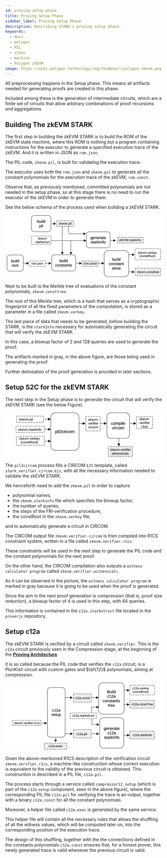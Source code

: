 ```yaml
---
id: proving-setup-phase
title: Proving Setup Phase
sidebar_label: Proving Setup Phase
description: Describing STARK's proving setup phase.
keywords:
  - docs
  - polygon
  - PIL
  - state
  - machine
  - Polygon zkEVM
image: https://wiki.polygon.technology/img/thumbnail/polygon-zkevm.png
---
```


All preprocessing happens in the Setup phase. This means all artifacts needed for generating proofs are created in this phase.

Included among these is the generation of intermediate circuits, which are a finite set of circuits that allow arbitrary combinations of proof recursions and aggregations.

## Building The zkEVM STARK

The first step in building the zkEVM STARK is to build the ROM of the zkEVM state machine, where this ROM is nothing but a program containing instructions for the executor to generate a specified execution trace of the zkEVM. And it is written in JSON as $\texttt{rom.json}$.

The PIL code, $\texttt{zkevm.pil}$, is built for validating the execution trace.

The executor uses both the $\texttt{rom.json}$ and $\texttt{zkevm.pil}$ to generate all the constant polynomials for the execution trace of the zkEVM, $\texttt{rom.const}$.

Observe that, as previously mentioned, committed polynomials are not needed in the setup phase, so at this stage there is no need to run the executor of the zkEVM in order to generate them.

See the below schema of the process used when building a zkEVM STARK.

![Figure 11: Build the zkEVM STARK](figures/11prf-rec-build-zkevm-stark.png)

Next to be built is the Merkle tree of evaluations of the constant polynomials, $\texttt{zkevm.consttree}$.

The root of this Merkle tree, which is a hash that serves as a cryptographic fingerprint of all the fixed parameters of the computation, is stored as a parameter in a file called $\texttt{zkevm.verkey}$.

The last piece of data that needs to be generated, before building the STARK, is the $\texttt{starkInfo}$ necessary for automatically generating the circuit that will verify the zkEVM STARK.

In this case, a blowup factor of $2$ and $128$ queries are used to generate the proof.

The artifacts marked in gray, in the above figure, are those being used in generating the proof.

Further delineation of the proof generation is provided in later sections.

## **Setup** $\textbf{S2C}$ for the zkEVM STARK

The next step in the Setup phase is to generate the circuit that will verify the zkEVM STARK (see the below Figure).

![Figure 12: Converting the zkEVM STARK verification into a circuit](figures/12prf-rec-convert-verification-to-circuit.png)

The $\texttt{pil2circom}$ process fills a CIRCOM $\texttt{EJS}$ template, called $\mathtt{stark\_verifier.circom.ejs}$, with all the necessary information needed to validate the zkEVM STARK.

We henceforth need to add the $\texttt{zkevm.pil}$ in order to capture

- polynomial names,
- the $\texttt{zkevm.starkinfo}$ file which specifies the blowup factor,
- the number of queries,
- the steps of the FRI-verification procedure,
- the constRoot in the $\texttt{zkevm.verkey}$ file,

and to automatically generate a circuit in CIRCOM.

The CIRCOM output file $\texttt{zkevm.verifier.circom}$ is then compiled into R1CS constraint system, written in a file called $\texttt{zkevm.verifier.r1cs}$.

These constraints will be used in the next step to generate the PIL code and the constant polynomials for the next proof.

On the other hand, the CIRCOM compilation also outputs a `witness calculator program` called $\texttt{zkevm.verifier.witnesscalc}$.

As it can be observed in the picture, the `witness calculator program` is marked in gray because it is going to be used when the proof is generated.

Since the aim in the next proof generation is compression (that is, proof size reduction), a blowup factor of 4 is used in this step, with 64 queries.

This information is contained in the $\texttt{c12a.starkstruct}$ file located in the $\texttt{proverjs}$ repository.

## Setup $\textbf{c12a}$

The zkEVM STARK is verified by a circuit called $\texttt{zkevm.verifier}$. This is the $\texttt{c12a}$ circuit previously seen in the Compression stage, at the beginning of the [**Proving Architecture**](/zkProver/proving-architecture).

It is so called because the PIL code that verifies the $\texttt{c12a}$ circuit, is a PlonKish circuit with custom gates and $\bf{12}$ polynomials, aiming at compression.

![Figure 13: Convert the zkEVM verifier circuit to a STARK called c12a](figures/13prf-rec-convert-zkevm-verifier-to-stark.png)

Given the above-mentioned R1CS description of the verification circuit $\texttt{zkevm.verifier.r1cs}$, a machine-like construction whose correct execution is equivalent to the validity of the previous circuit is obtained. This construction is described in a PIL file, $\texttt{c12a.pil}$.

The process starts through a service called $\mathtt{compressor12\_setup}$ (which is part of the $\texttt{c12a}$ $\texttt{setup}$ component, seen in the above figure), where the corresponding PIL file $\texttt{c12a.pil}$ for verifying the trace is an output, together with a binary $\texttt{c12a.const}$ for all the constant polynomials.

Moreover, a helper file called $\texttt{c12a.exec}$ is generated by the same service.

This helper file will contain all the necessary rules that allows the shuffling of all the witness values, which will be computed later on, into the corresponding position of the execution trace.

The design of this shuffling, together with the the connections defined in the constants polynomials $\texttt{c12a.const}$ ensures that, for a honest prover, this newly generated trace is valid whenever the previous circuit is valid.
